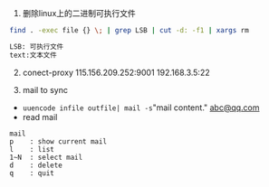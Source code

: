 1. 删除linux上的二进制可执行文件
``` bash
find . -exec file {} \; | grep LSB | cut -d: -f1 | xargs rm

LSB: 可执行文件
text:文本文件

```

2. conect-proxy
115.156.209.252:9001
192.168.3.5:22

3. mail to sync
- `uuencode infile outfile| mail -s`"mail content." abc@qq.com
- read mail
```
mail
p    : show current mail
l    : list
1~N  : select mail
d    : delete
q    : quit
```
